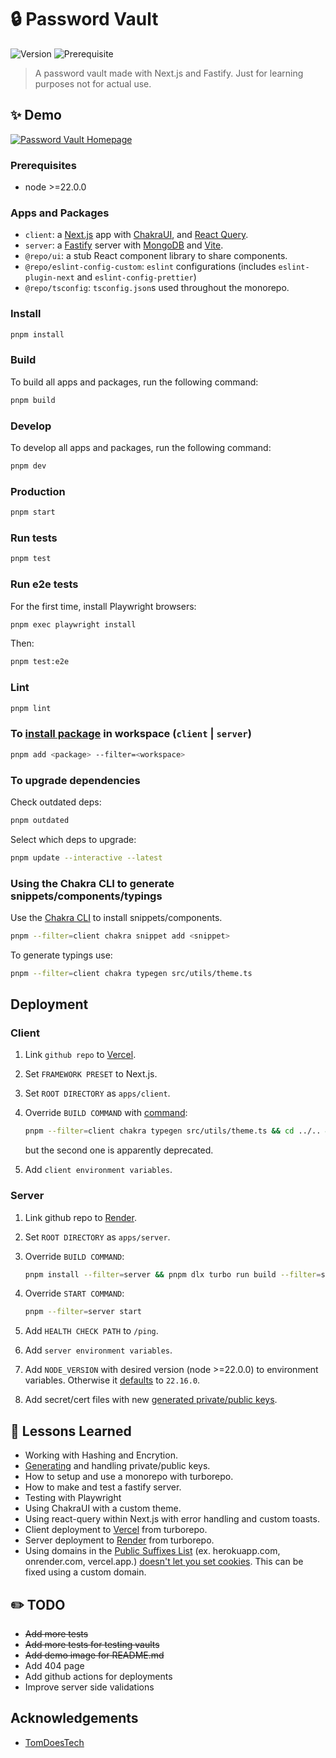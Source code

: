 # 🔒 Password Vault

![Version](https://img.shields.io/badge/version-0.0.0-blue.svg?cacheSeconds=2592000)
![Prerequisite](https://img.shields.io/badge/node-%3E%3D16.0.0-blue.svg)

> A password vault made with Next.js and Fastify. Just for learning purposes not
> for actual use.

## ✨ Demo

[![Password Vault Homepage](../media/password-vault-desktop.webp?raw=true)](https://password-vault-client.vercel.app/)

### Prerequisites

- node >=22.0.0

### Apps and Packages

- `client`: a [Next.js](https://nextjs.org) app with
  [ChakraUI](https://chakra-ui.com/), and
  [React Query](https://tanstack.com/query/latest).
- `server`: a [Fastify](https://www.fastify.io) server with
  [MongoDB](https://www.mongodb.com/) and [Vite](https://vitejs.dev/).
- `@repo/ui`: a stub React component library to share components.
- `@repo/eslint-config-custom`: `eslint` configurations (includes
  `eslint-plugin-next` and `eslint-config-prettier`)
- `@repo/tsconfig`: `tsconfig.json`s used throughout the monorepo.

### Install

```sh
pnpm install
```

### Build

To build all apps and packages, run the following command:

```sh
pnpm build
```

### Develop

To develop all apps and packages, run the following command:

```sh
pnpm dev
```

### Production

```sh
pnpm start
```

### Run tests

```sh
pnpm test
```

### Run e2e tests

For the first time, install Playwright browsers:

```sh
pnpm exec playwright install
```

Then:

```sh
pnpm test:e2e
```

### Lint

```sh
pnpm lint
```

### To [install package](https://turbo.build/repo/docs/handbook/package-installation#addingremovingupgrading-packages) in workspace (`client` | `server`)

```sh
pnpm add <package> --filter=<workspace>
```

### To upgrade dependencies

Check outdated deps:

```sh
pnpm outdated
```

Select which deps to upgrade:

```sh
pnpm update --interactive --latest
```

### Using the Chakra CLI to generate snippets/components/typings

Use the [Chakra CLI](https://chakra-ui.com/docs/get-started/cli) to install
snippets/components.

```sh
pnpm --filter=client chakra snippet add <snippet>
```

To generate typings use:

```sh
pnpm --filter=client chakra typegen src/utils/theme.ts
```

## Deployment

### Client

1. Link `github repo` to [Vercel](https://vercel.com/).
2. Set `FRAMEWORK PRESET` to Next.js.
3. Set `ROOT DIRECTORY` as `apps/client`.
4. Override `BUILD COMMAND` with
   [command](https://turbo.build/repo/docs/core-concepts/monorepos/filtering#include-dependencies-of-matched-workspaces):

   ```sh
   pnpm --filter=client chakra typegen src/utils/theme.ts && cd ../.. && turbo run build --filter=client
   ```

   but the second one is apparently deprecated.

5. Add `client environment variables`.

### Server

1. Link github repo to [Render](https://render.com/).
2. Set `ROOT DIRECTORY` as `apps/server`.
3. Override `BUILD COMMAND`:

   ```sh
   pnpm install --filter=server && pnpm dlx turbo run build --filter=server...
   ```

4. Override `START COMMAND`:

   ```sh
   pnpm --filter=server start
   ```

5. Add `HEALTH CHECK PATH` to `/ping`.
6. Add `server environment variables`.
7. Add `NODE_VERSION` with desired version (node >=22.0.0) to environment
   variables. Otherwise it
   [defaults](https://render.com/docs/node-version#history-of-default-nodejs-versions)
   to `22.16.0`.
8. Add secret/cert files with new
   [generated private/public keys](https://rietta.com/blog/openssl-generating-rsa-key-from-command/).

## 📖 Lessons Learned

- Working with Hashing and Encrytion.
- [Generating](https://rietta.com/blog/openssl-generating-rsa-key-from-command/)
  and handling private/public keys.
- How to setup and use a monorepo with turborepo.
- How to make and test a fastify server.
- Testing with Playwright
- Using ChakraUI with a custom theme.
- Using react-query within Next.js with error handling and custom toasts.
- Client deployment to [Vercel](https://vercel.com/) from turborepo.
- Server deployment to [Render](https://render.com/) from turborepo.
- Using domains in the
  [Public Suffixes List](https://github.com/publicsuffix/list) (ex.
  herokuapp.com, onrender.com, vercel.app.)
  [doesn't let you set cookies](https://devcenter.heroku.com/articles/cookies-and-herokuapp-com).
  This can be fixed using a custom domain.

## ✏️ TODO

- ~~Add more tests~~
- ~~Add more tests for testing vaults~~
- ~~Add demo image for README.md~~
- Add 404 page
- Add github actions for deployments
- Improve server side validations

## Acknowledgements

- [TomDoesTech](https://www.youtube.com/watch?v=wHVzfjrD1Xg)
